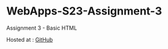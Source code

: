 # WebApps-S23-Assignment-3
Assignment 3 - Basic HTML

<a>Hosted at :</a> <a href="https://44-563-web-apps-s23.github.io/44563-webapps-assignment-3-chandan-vavilala/">GitHub</a>